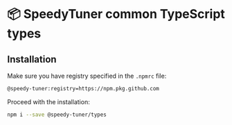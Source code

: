 # 📦 SpeedyTuner common TypeScript types

## Installation

Make sure you have registry specified in the `.npmrc` file:

```bash
@speedy-tuner:registry=https://npm.pkg.github.com
```

Proceed with the installation:

```bash
npm i --save @speedy-tuner/types
```
